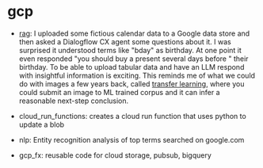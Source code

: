 # gcp


- [rag](https://github.com/mondayn/gcp/blob/main/rag.ipynb): I uploaded some fictious calendar data to a Google data store and then asked a Dialogflow CX agent some questions about it.  I was surprised it understood terms like "bday" as birthday.  At one point it even responded "you should buy a present several days before " their birthday.  To be able to upload tabular data and have an LLM respond with insightful information is exciting.  This reminds me of what we could do with images a few years back, called [transfer learning](https://github.com/mondayn/py/blob/master/transferLearning.ipynb), where you could submit an image to ML trained corpus and it can infer a reasonable next-step conclusion.


- cloud_run_functions: creates a cloud run function that uses python to update a blob

- nlp: Entity recognition analysis of top terms searched on google.com

- gcp_fx: reusable code for cloud storage, pubsub, bigquery